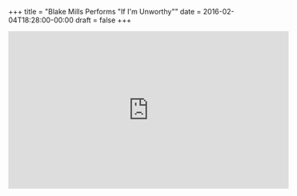 +++
title = "Blake Mills Performs \"If I'm Unworthy\""
date = 2016-02-04T18:28:00-00:00
draft = false
+++

<iframe width="560" height="315" src="https://www.youtube.com/embed/YpPDFofXqsM?si=pY6zTkoOu9mFSJao" title="YouTube video player" frameborder="0" allow="accelerometer; autoplay; clipboard-write; encrypted-media; gyroscope; picture-in-picture; web-share" referrerpolicy="strict-origin-when-cross-origin" allowfullscreen></iframe>
